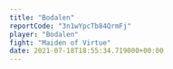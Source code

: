 ```yaml
---
title: "Bodalen"
reportCode: "3n1wYpcTb84QrmFj"
player: "Bodalen"
fight: "Maiden of Virtue"
date: 2021-07-18T18:55:34.719000+00:00
---
```

